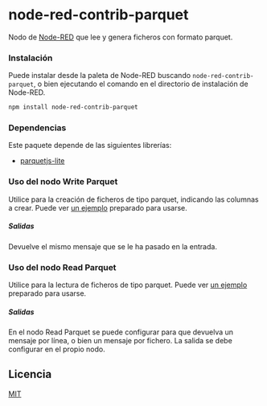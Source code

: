 # node-red-contrib-parquet
Nodo de [Node-RED][1] que lee y genera ficheros con formato parquet.


### Instalación
Puede instalar desde la paleta de Node-RED buscando `node-red-contrib-parquet`, o bien ejecutando el comando en el directorio de instalación de Node-RED.
```sh
npm install node-red-contrib-parquet
```


### Dependencias
Este paquete depende de las siguientes librerías:
- [parquetjs-lite][2]


### Uso del nodo Write Parquet
Utilice para la creación de ficheros de tipo parquet, indicando las columnas a crear.
Puede ver [un ejemplo][3] preparado para usarse.

##### Salidas
Devuelve el mismo mensaje que se le ha pasado en la entrada.


### Uso del nodo Read Parquet
Utilice para la lectura de ficheros de tipo parquet.
Puede ver [un ejemplo][4] preparado para usarse.

##### Salidas
En el nodo Read Parquet se puede configurar para que devuelva un mensaje por línea, o bien un mensaje por fichero. La salida se debe configurar en el propio nodo.


## Licencia
[MIT][5]

[1]:http://nodered.org
[2]:https://www.npmjs.com/package/parquetjs-lite
[3]:https://github.com/msigrupo/node-red-contrib-parquet/blob/master/examples/WriteParquet.json
[4]:https://github.com/msigrupo/node-red-contrib-parquet/blob/master/examples/ReadParquet.json
[5]:https://github.com/msigrupo/node-red-contrib-parquet/blob/master/LICENCE